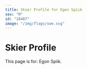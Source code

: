 ```yaml
---
title: Skier Profile for Egon Spiik
sex: "M"
id: "18487"
image: "/img/flags/swe.svg" 
---
```


# Skier Profile

This page is for: Egon Spiik.
    